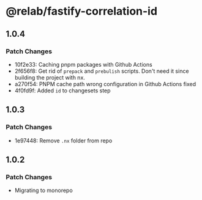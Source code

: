 # @relab/fastify-correlation-id

## 1.0.4

### Patch Changes

-   10f2e33: Caching pnpm packages with Github Actions
-   2f656f8: Get rid of `prepack` and `prebulish` scripts. Don't need it since building the project with nx.
-   a270f54: PNPM cache path wrong configuration in Github Actions fixed
-   4f0fd9f: Added `id` to changesets step

## 1.0.3

### Patch Changes

-   1e97448: Remove `.nx` folder from repo

## 1.0.2

### Patch Changes

-   Migrating to monorepo
